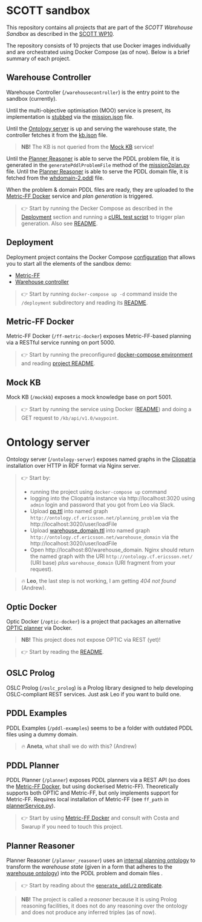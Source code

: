 # SCOTT sandbox

This repository contains all projects that are part of the *SCOTT Warehouse Sandbox* as described in the [SCOTT WP10](https://projects.avl.com/16/0094/WP10/default.aspx).

The repository consists of 10 projects that use Docker images individually and are orchestrated using Docker Compose (as of now). Below is a brief summary of each project.


## Warehouse Controller

Warehouse Controller (`/warehousecontroller`) is the entry point to the sandbox (currently).

Until the multi-objective optimisation (MOO) service is present, its implementation is [stubbed](https://en.wikipedia.org/wiki/Method_stub) via the [mission.json](warehousecontroller/mission.json) file.

Until the [Ontology server](#ontology-server) is up and serving the warehouse state, the controller fetches it from the [kb.json](warehousecontroller/kb.json) file.

> **NB!** The KB is not queried from the [Mock KB](#mock-kb) service!

Until the [Planner Reasoner](#planner-reasoner) is able to serve the PDDL problem file, it is generated in the `generatePddlProblemFile` method of the [mission2plan.py](warehousecontroller/mission2plan.py) file. Until the [Planner Reasoner](#planner-reasoner) is able to serve the PDDL domain file, it is fetched from the [whdomain-2.pddl](warehousecontroller/whdomain-2.pddl) file.

When the problem & domain PDDL files are ready, they are uploaded to the [Metric-FF Docker](#metric-ff-docker) service and *plan generation* is triggered.

> :point_right: Start by running the Decker Compose as described in the [Deployment](#deployment) section and running a [cURL test script](warehousecontroller/curltest3) to trigger plan generation. Also see [README](warehousecontroller/Readme).


## Deployment

Deployment project contains the Docker Compose [configuration](deployment/docker-compose.yml) that allows you to start all the elements of the sandbox demo:

* [Metric-FF](#metric-ff-docker)
* [Warehouse controller](#warehouse-controller)

> :point_right: Start by running `docker-compose up -d` command inside the `/deployment` subdirectory and reading its [README](deployment/README.md).


## Metric-FF Docker

Metric-FF Docker (`/ff-metric-docker`) exposes Metric-FF-based planning via a RESTful service running on port 5000.

> :point_right: Start by running the preconfigured [docker-compose environment](#deployment) and reading [project README](ff-metric-docker/README.md).


## Mock KB

Mock KB (`/mockkb`) exposes a mock knowledge base on port 5001.

> :point_right: Start by running the service using Docker ([README](mockkb/README.md)) and doing a GET request to `/kb/api/v1.0/waypoint`.


# Ontology server

Ontology server (`/ontology-server`) exposes named graphs in the [Cliopatria](http://cliopatria.swi-prolog.org/home) installation over HTTP in RDF format via Nginx server.

> :point_right: Start by:
>
> * running the project using `docker-compose up` command
> * logging into the Cliopatria instance via http://localhost:3020 using `admin` login and password that you got from Leo via Slack.
> * Upload [pp.ttl](planner_reasoner/rdf/base/pp.ttl) into named graph `http://ontology.cf.ericsson.net/planning_problem` via the http://localhost:3020/user/loadFile
> * Upload [warehouse_domain.ttl](planner_reasoner/rdf/base/warehouse_domain.ttl) into named graph `http://ontology.cf.ericsson.net/warehouse_domain` via the http://localhost:3020/user/loadFile
> * Open http://localhost:80/warehouse_domain. Nginx should return the named graph with the URI `http://ontology.cf.ericsson.net/` (URI base) *plus* `warehouse_domain` (URI fragment from your request).

> :fire: **Leo**, the last step is not working, I am getting *404 not found* (Andrew).


## Optic Docker

Optic Docker (`/optic-docker`) is a project that packages an alternative [OPTIC planner](https://nms.kcl.ac.uk/planning/software/optic.html) via Docker.

> **NB!** This project does not expose OPTIC via REST (yet)!

> :point_right: Start by reading the [README](optic-docker/README.md).


## OSLC Prolog

OSLC Prolog (`/oslc_prolog`) is a Prolog library designed to help developing OSLC-compliant REST services. Just ask Leo if you want to build one.


## PDDL Examples

PDDL Examples (`/pddl-examples`) seems to be a folder with outdated PDDL files using a dummy domain.

> :fire: **Aneta**, what shall we do with this? (Andrew)


## PDDL Planner

PDDL Planner (`/planner`) exposes PDDL planners via a REST API (so does the [Metric-FF Docker](#metric-ff-docker), but using dockerised Metric-FF). Theoretically supports both OPTIC and Metric-FF, but only implements support for Metric-FF. Requires local installation of Metric-FF (see `ff_path` in [plannerService.py](planner/plannerService.py)).

> :point_right: Start by using [Metric-FF Docker](#metric-ff-docker) and consult with Costa and Swarup if you need to touch this project.


## Planner Reasoner

Planner Reasoner (`/planner_reasoner`) uses an [internal planning ontology](planner_reasoner/rdf/base/pp.ttl) to transform the *warehouse state* (given in a form that adheres to the [warehouse ontology](planner_reasoner/rdf/base/warehouse_domain.ttl)) into the PDDL problem and domain files
.

> :point_right: Start by reading about the [`generate_pddl/2` predicate](planner_reasoner/lib/planner_reasoner.pl).

> **NB!** The project is called a *reasoner* because it is using Prolog reasoning facilities, it does not do any reasoning over the ontology and does not produce any inferred triples (as of now).





